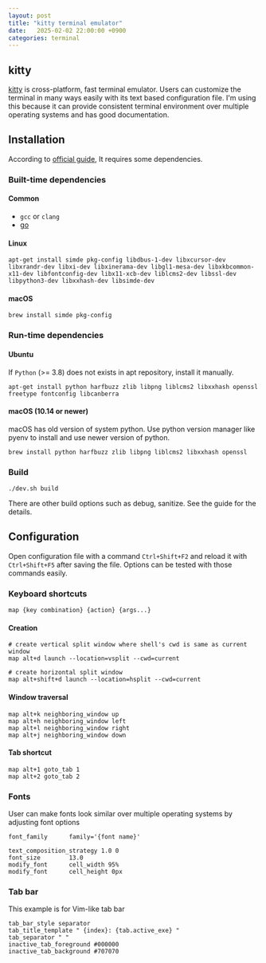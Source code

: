```yaml
---
layout: post
title: "kitty terminal emulator"
date:   2025-02-02 22:00:00 +0900
categories: terminal 
---
```


## kitty
[kitty](https://github.com/kovidgoyal/kitty) is cross-platform, fast terminal emulator. Users can customize the terminal in many ways easily with its text based configuration file. I'm using this because it can provide consistent terminal environment over multiple operating systems and has good documentation.

## Installation
According to [official guide](https://sw.kovidgoyal.net/kitty/build/), It requires some dependencies.

### Built-time dependencies
#### Common
- `gcc` or `clang`
- [go](https://go.dev/dl/)


#### Linux
```
apt-get install simde pkg-config libdbus-1-dev libxcursor-dev libxrandr-dev libxi-dev libxinerama-dev libgl1-mesa-dev libxkbcommon-x11-dev libfontconfig-dev libx11-xcb-dev liblcms2-dev libssl-dev libpython3-dev libxxhash-dev libsimde-dev
```
#### macOS
```
brew install simde pkg-config
```


### Run-time dependencies
#### Ubuntu
If `Python` (>= 3.8) does not exists in apt repository, install it manually.
```
apt-get install python harfbuzz zlib libpng liblcms2 libxxhash openssl freetype fontconfig libcanberra
```
#### macOS (10.14 or newer)
macOS has old version of system python. Use python version manager like pyenv to install and use newer version of python.
```
brew install python harfbuzz zlib libpng liblcms2 libxxhash openssl
```

### Build
```
./dev.sh build
```
There are other build options such as debug, sanitize. See the guide for the details.


## Configuration
Open configuration file with a command `Ctrl+Shift+F2` and reload it with `Ctrl+Shift+F5` after saving the file. Options can be tested with those commands easily.
### Keyboard shortcuts
`map {key combination} {action} {args...}`

#### Creation
```
# create vertical split window where shell's cwd is same as current window
map alt+d launch --location=vsplit --cwd=current

# create horizontal split window
map alt+shift+d launch --location=hsplit --cwd=current
```

#### Window traversal
```
map alt+k neighboring_window up
map alt+h neighboring_window left
map alt+l neighboring_window right
map alt+j neighboring_window down
```

#### Tab shortcut
```
map alt+1 goto_tab 1
map alt+2 goto_tab 2
```

### Fonts
User can make fonts look similar over multiple operating systems by adjusting font options
```
font_family      family='{font name}'

text_composition_strategy 1.0 0
font_size        13.0
modify_font      cell_width 95%
modify_font      cell_height 0px
```

### Tab bar
This example is for Vim-like tab bar
```
tab_bar_style separator
tab_title_template " {index}: {tab.active_exe} "
tab_separator " "
inactive_tab_foreground #000000
inactive_tab_background #707070
```
